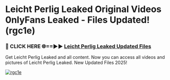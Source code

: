 # Leicht Perlig Leaked Original Videos 0nlyFans Leaked - Files Updated! (rgc1e)

<h3>🔴 CLICK HERE 🌐==►► <a href="https://tinyurl.com/ehrbuxhb" rel="nofollow">Leicht Perlig Leaked Updated Files</a></h3>

Get Leicht Perlig Leaked and all content. Now you can access all videos and pictures of Leicht Perlig Leaked. New Updated Files 2025!

[![rgc1e](https://i.imgur.com/lVYEuWS.gif)](https://tinyurl.com/ehrbuxhb)

